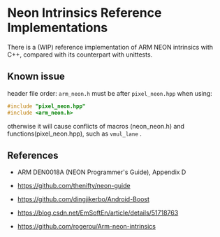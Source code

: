 # Neon Intrinsics Reference Implementations

There is a (WIP) reference implementation of ARM NEON intrinsics with C++, compared with its counterpart with unittests.

## Known issue

header file order: `arm_neon.h` must be after `pixel_neon.hpp` when using:
```c++
#include "pixel_neon.hpp"
#include <arm_neon.h>
```
otherwise it will cause conflicts of macros (neon_neon.h) and functions(pixel_neon.hpp), such as `vmul_lane` .

## References

- ARM DEN0018A (NEON Programmer's Guide), Appendix D

- https://github.com/thenifty/neon-guide

- https://github.com/dingjikerbo/Android-Boost

- https://blog.csdn.net/EmSoftEn/article/details/51718763

- https://github.com/rogerou/Arm-neon-intrinsics
